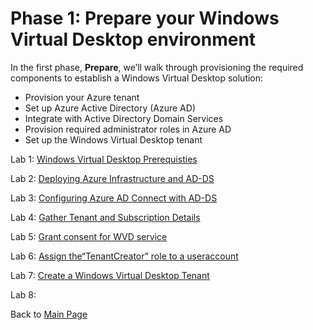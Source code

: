 # Phase 1: Prepare your Windows Virtual Desktop environment

In the first phase, **Prepare**, we’ll walk through provisioning the required components to establish a Windows Virtual Desktop solution:

- Provision your Azure tenant
- Set up Azure Active Directory (Azure AD)
- Integrate with Active Directory Domain Services
- Provision required administrator roles in Azure AD
- Set up the Windows Virtual Desktop tenant

Lab 1: [Windows Virtual Desktop Prerequisties](Prepare-Lab01-Prerequisites.md)

Lab 2: [Deploying Azure Infrastructure and AD-DS](Prepare-Lab03-Deploying-Azure-Infrastructure-and-AD-DS.md)

Lab 3: [Configuring Azure AD Connect with AD-DS](Prepare-Lab04-Configuring-Azure-AD-Connect-with-AD-DS.md)

Lab 4: [Gather Tenant and Subscription Details](Prepare-Lab05-Gather-Tenant-and-Subscription-Details.md)

Lab 5: [Grant consent for WVD service](Prepare-Lab06-Grant-consent-for-WVD-service.md)

Lab 6: [Assign the“TenantCreator” role to a useraccount](Prepare-Lab07-Assign-the-“TenantCreator”-role-to-a-user-account.md)

Lab 7: [Create a Windows Virtual Desktop Tenant](Prepare-Lab08-Create-a-Windows-Virtual-Desktop-Tenant.md)

Lab 8:

Back to [Main Page](../index.md)
